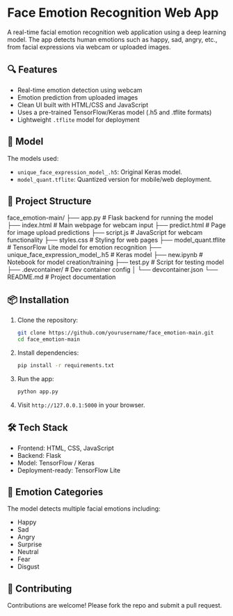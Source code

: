 # Face Emotion Recognition Web App

A real-time facial emotion recognition web application using a deep learning model. The app detects human emotions such as happy, sad, angry, etc., from facial expressions via webcam or uploaded images.

## 🔍 Features

- Real-time emotion detection using webcam
- Emotion prediction from uploaded images
- Clean UI built with HTML/CSS and JavaScript
- Uses a pre-trained TensorFlow/Keras model (.h5 and .tflite formats)
- Lightweight `.tflite` model for deployment


## 🧠 Model

The models used:
- `unique_face_expression_model_.h5`: Original Keras model.
- `model_quant.tflite`: Quantized version for mobile/web deployment.

## 📂 Project Structure
face_emotion-main/
├── app.py # Flask backend for running the model
├── index.html # Main webpage for webcam input
├── predict.html # Page for image upload predictions
├── script.js # JavaScript for webcam functionality
├── styles.css # Styling for web pages
├── model_quant.tflite # TensorFlow Lite model for emotion recognition
├── unique_face_expression_model_.h5 # Keras model
├── new.ipynb # Notebook for model creation/training
├── test.py # Script for testing model
├── .devcontainer/ # Dev container config
│ └── devcontainer.json
└── README.md # Project documentation


## 📦 Installation

1. Clone the repository:
    ```bash
    git clone https://github.com/yourusername/face_emotion-main.git
    cd face_emotion-main
    ```

2. Install dependencies:
    ```bash
    pip install -r requirements.txt
    ```

3. Run the app:
    ```bash
    python app.py
    ```

4. Visit `http://127.0.0.1:5000` in your browser.

## 🛠 Tech Stack

- Frontend: HTML, CSS, JavaScript
- Backend: Flask
- Model: TensorFlow / Keras
- Deployment-ready: TensorFlow Lite

## 📸 Emotion Categories

The model detects multiple facial emotions including:
- Happy
- Sad
- Angry
- Surprise
- Neutral
- Fear
- Disgust

## 🤝 Contributing

Contributions are welcome! Please fork the repo and submit a pull request.
